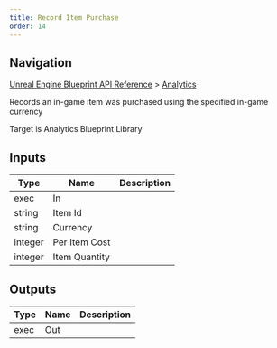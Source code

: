```yaml
---
title: Record Item Purchase
order: 14
---
```

## Navigation

[Unreal Engine Blueprint API Reference](https://dev.epicgames.com/documentation/en-us/unreal-engine/BlueprintAPI) > [Analytics](https://dev.epicgames.com/documentation/en-us/unreal-engine/BlueprintAPI/Analytics)

Records an in-game item was purchased using the specified in-game currency

Target is Analytics Blueprint Library

## Inputs

| Type | Name | Description |
| --- | --- | --- |
| exec | In |  |
| string | Item Id |  |
| string | Currency |  |
| integer | Per Item Cost |  |
| integer | Item Quantity |  |

## Outputs

| Type | Name | Description |
| --- | --- | --- |
| exec | Out |  |
